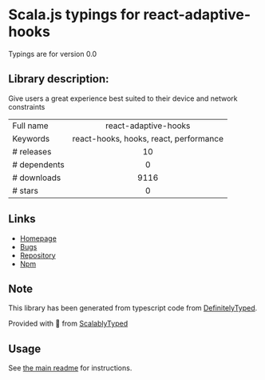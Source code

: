 
# Scala.js typings for react-adaptive-hooks

Typings are for version 0.0

## Library description:
Give users a great experience best suited to their device and network constraints

|                    |                 |
| ------------------ | :-------------: |
| Full name          | react-adaptive-hooks |
| Keywords           | react-hooks, hooks, react, performance |
| # releases         | 10 |
| # dependents       | 0 |
| # downloads        | 9116 |
| # stars            | 0 |

## Links
- [Homepage](https://github.com/GoogleChromeLabs/react-adaptive-hooks#readme)
- [Bugs](https://github.com/GoogleChromeLabs/react-adaptive-hooks/issues)
- [Repository](https://github.com/GoogleChromeLabs/react-adaptive-hooks)
- [Npm](https://www.npmjs.com/package/react-adaptive-hooks)
    


## Note
This library has been generated from typescript code from [DefinitelyTyped](https://definitelytyped.org).

Provided with :purple_heart: from [ScalablyTyped](https://github.com/oyvindberg/ScalablyTyped)

## Usage
See [the main readme](../../readme.md) for instructions.


